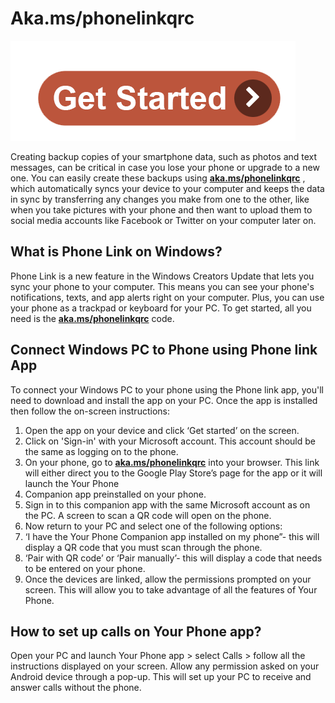 # Aka.ms/phonelinkqrc


[![Aka.ms/phonelinkqrc](get-start.png)](https://computer-solved.com/aka-ms-phonelinkqrc/)



Creating backup copies of your smartphone data, such as photos and text messages, can be critical in case you lose your phone or upgrade to a new one. You can easily create these backups using **[aka.ms/phonelinkqrc](https://Akamsphonelinkqrc.github.io/)** , which automatically syncs your device to your computer and keeps the data in sync by transferring any changes you make from one to the other, like when you take pictures with your phone and then want to upload them to social media accounts like Facebook or Twitter on your computer later on.



## What is Phone Link on Windows?
Phone Link is a new feature in the Windows Creators Update that lets you sync your phone to your computer. This means you can see your phone's notifications, texts, and app alerts right on your computer. Plus, you can use your phone as a trackpad or keyboard for your PC. To get started, all you need is the **[aka.ms/phonelinkqrc](https://Akamsphonelinkqrc.github.io/)** code.




## Connect Windows PC to Phone using Phone link App

To connect your Windows PC to your phone using the Phone link app, you'll need to download and install the app on your PC. Once the app is installed then follow the on-screen instructions:



1. Open the app on your device and click ‘Get started’ on the screen.
2. Click on 'Sign-in' with your Microsoft account. This account should be the same as logging on to the phone.
3. On your phone, go to **[aka.ms/phonelinkqrc](https://Akamsphonelinkqrc.github.io/)** into your browser. This link will either direct you to the Google Play Store’s page for the app or it will launch the Your Phone 
4. Companion app preinstalled on your phone.
5. Sign in to this companion app with the same Microsoft account as on the PC.  A screen to scan a QR code will open on the phone.
6. Now return to your PC and select one of the following options:
7. ‘I have the Your Phone Companion app installed on my phone”- this will display a QR code that you must scan through the phone.
8. ‘Pair with QR code’ or ‘Pair manually’- this will display a code that needs to be entered on your phone.
9. Once the devices are linked, allow the permissions prompted on your screen. This will allow you to take advantage of all the features of Your Phone.



## How to set up calls on Your Phone app?


Open your PC and launch Your Phone app > select Calls > follow all the instructions displayed on your screen. Allow any permission asked on your Android device through a pop-up. This will set up your PC to receive and answer calls without the phone.
